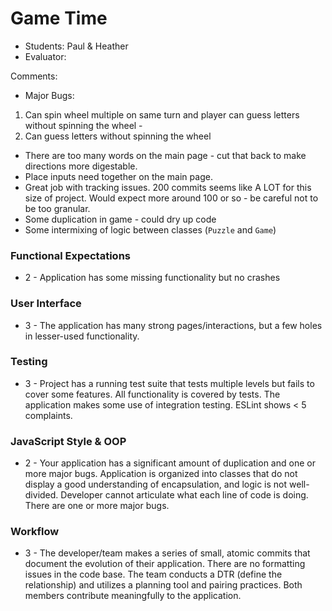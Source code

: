 # Game Time
* Students: Paul & Heather
* Evaluator:

Comments:
* Major Bugs:
1. Can spin wheel multiple on same turn and player can guess letters without spinning the wheel - 
2. Can guess letters without spinning the wheel
* There are too many words on the main page - cut that back to make directions more digestable.
* Place inputs need together on the main page.
* Great job with tracking issues. 200 commits seems like A LOT for this size of project. Would expect more around 100 or so - be careful not to be too granular.
* Some duplication in game - could dry up code
* Some intermixing of logic between classes (`Puzzle` and `Game`)

### Functional Expectations

* 2 - Application has some missing functionality but no crashes

### User Interface

* 3 - The application has many strong pages/interactions, but a few holes in lesser-used functionality.

### Testing

* 3 - Project has a running test suite that tests multiple levels but fails to cover some features. All functionality is covered by tests. The application makes some use of integration testing. ESLint shows < 5 complaints.

### JavaScript Style & OOP

* 2 - Your application has a significant amount of duplication and one or more major bugs. Application is organized into classes that do not display a good understanding of encapsulation, and logic is not well-divided. Developer cannot articulate what each line of code is doing. There are one or more major bugs.

### Workflow

* 3 - The developer/team makes a series of small, atomic commits that document the evolution of their application. There are no formatting issues in the code base. The team conducts a DTR (define the relationship) and utilizes a planning tool and pairing practices. Both members contribute meaningfully to the application.
